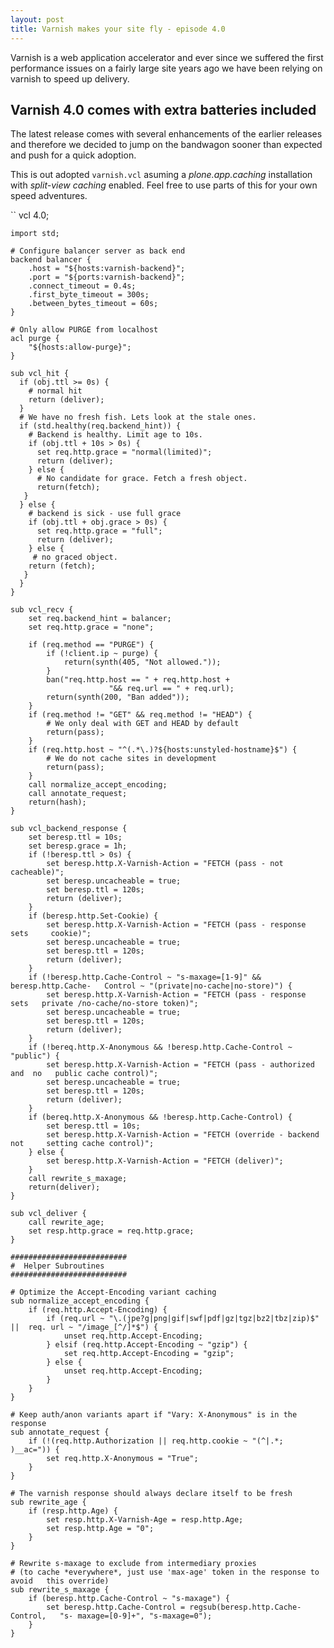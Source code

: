 ```yaml
---
layout: post
title: Varnish makes your site fly - episode 4.0
---
```


Varnish is a web application accelerator and ever since we suffered the first
performance issues on a fairly large site years ago we have been relying on
varnish to speed up delivery.

## Varnish 4.0 comes with extra batteries included

The latest release comes with several enhancements of the earlier releases and
therefore we decided to jump on the bandwagon sooner than expected and push for a quick adoption.

This is out adopted `varnish.vcl` asuming a *plone.app.caching* installation with
*split-view caching* enabled. Feel free to use parts of this for your own speed
adventures.

``
    vcl 4.0;

    import std;

    # Configure balancer server as back end
    backend balancer {
        .host = "${hosts:varnish-backend}";
        .port = "${ports:varnish-backend}";
        .connect_timeout = 0.4s;
        .first_byte_timeout = 300s;
        .between_bytes_timeout = 60s;
    }

    # Only allow PURGE from localhost
    acl purge {
        "${hosts:allow-purge}";
    }

    sub vcl_hit {
      if (obj.ttl >= 0s) {
        # normal hit
        return (deliver);
      }
      # We have no fresh fish. Lets look at the stale ones.
      if (std.healthy(req.backend_hint)) {
        # Backend is healthy. Limit age to 10s.
        if (obj.ttl + 10s > 0s) {
          set req.http.grace = "normal(limited)";
          return (deliver);
        } else {
          # No candidate for grace. Fetch a fresh object.
          return(fetch);
       }
      } else {
        # backend is sick - use full grace
        if (obj.ttl + obj.grace > 0s) {
          set req.http.grace = "full";
          return (deliver);
        } else {
         # no graced object.
        return (fetch);
       }
      }
    }

    sub vcl_recv {
        set req.backend_hint = balancer;
        set req.http.grace = "none";

        if (req.method == "PURGE") {
            if (!client.ip ~ purge) {
                return(synth(405, "Not allowed."));
            }
            ban("req.http.host == " + req.http.host +
                          "&& req.url == " + req.url);
            return(synth(200, "Ban added"));
        }
        if (req.method != "GET" && req.method != "HEAD") {
            # We only deal with GET and HEAD by default
            return(pass);
        }
        if (req.http.host ~ "^(.*\.)?${hosts:unstyled-hostname}$") {
            # We do not cache sites in development
            return(pass);
        }
        call normalize_accept_encoding;
        call annotate_request;
        return(hash);
    }

    sub vcl_backend_response {
        set beresp.ttl = 10s;
        set beresp.grace = 1h;
        if (!beresp.ttl > 0s) {
            set beresp.http.X-Varnish-Action = "FETCH (pass - not cacheable)";
            set beresp.uncacheable = true;
            set beresp.ttl = 120s;
            return (deliver);
        }
        if (beresp.http.Set-Cookie) {
            set beresp.http.X-Varnish-Action = "FETCH (pass - response sets     cookie)";
            set beresp.uncacheable = true;
            set beresp.ttl = 120s;
            return (deliver);
        }
        if (!beresp.http.Cache-Control ~ "s-maxage=[1-9]" && beresp.http.Cache-   Control ~ "(private|no-cache|no-store)") {
            set beresp.http.X-Varnish-Action = "FETCH (pass - response sets   private /no-cache/no-store token)";
            set beresp.uncacheable = true;
            set beresp.ttl = 120s;
            return (deliver);
        }
        if (!bereq.http.X-Anonymous && !beresp.http.Cache-Control ~ "public") {
            set beresp.http.X-Varnish-Action = "FETCH (pass - authorized and  no   public cache control)";
            set beresp.uncacheable = true;
            set beresp.ttl = 120s;
            return (deliver);
        }
        if (bereq.http.X-Anonymous && !beresp.http.Cache-Control) {
            set beresp.ttl = 10s;
            set beresp.http.X-Varnish-Action = "FETCH (override - backend not     setting cache control)";
        } else {
            set beresp.http.X-Varnish-Action = "FETCH (deliver)";
        }
        call rewrite_s_maxage;
        return(deliver);
    }

    sub vcl_deliver {
        call rewrite_age;
        set resp.http.grace = req.http.grace;
    }

    ##########################
    #  Helper Subroutines
    ##########################

    # Optimize the Accept-Encoding variant caching
    sub normalize_accept_encoding {
        if (req.http.Accept-Encoding) {
            if (req.url ~ "\.(jpe?g|png|gif|swf|pdf|gz|tgz|bz2|tbz|zip)$" ||  req. url ~ "/image_[^/]*$") {
                unset req.http.Accept-Encoding;
            } elsif (req.http.Accept-Encoding ~ "gzip") {
                set req.http.Accept-Encoding = "gzip";
            } else {
                unset req.http.Accept-Encoding;
            }
        }
    }

    # Keep auth/anon variants apart if "Vary: X-Anonymous" is in the response
    sub annotate_request {
        if (!(req.http.Authorization || req.http.cookie ~ "(^|.*; )__ac=")) {
            set req.http.X-Anonymous = "True";
        }
    }

    # The varnish response should always declare itself to be fresh
    sub rewrite_age {
        if (resp.http.Age) {
            set resp.http.X-Varnish-Age = resp.http.Age;
            set resp.http.Age = "0";
        }
    }

    # Rewrite s-maxage to exclude from intermediary proxies
    # (to cache *everywhere*, just use 'max-age' token in the response to   avoid   this override)
    sub rewrite_s_maxage {
        if (beresp.http.Cache-Control ~ "s-maxage") {
            set beresp.http.Cache-Control = regsub(beresp.http.Cache-Control,   "s- maxage=[0-9]+", "s-maxage=0");
        }
    }

```